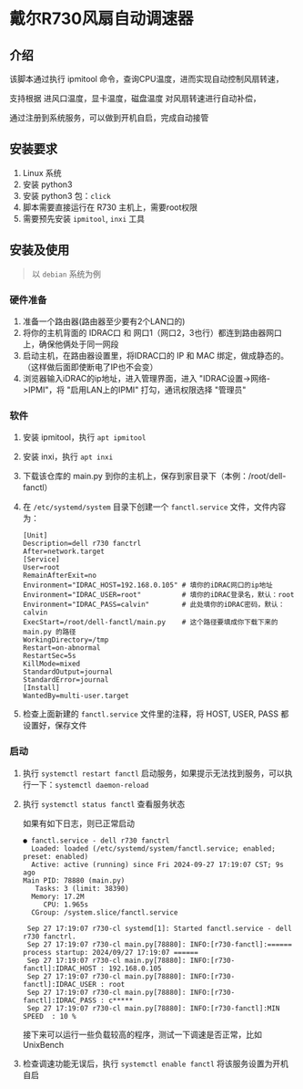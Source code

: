 # 戴尔R730风扇自动调速器

## 介绍

该脚本通过执行 ipmitool 命令，查询CPU温度，进而实现自动控制风扇转速，

支持根据 进风口温度，显卡温度，磁盘温度 对风扇转速进行自动补偿，

通过注册到系统服务，可以做到开机自启，完成自动接管

## 安装要求

1. Linux 系统
2. 安装 python3
3. 安装 python3 包：`click`
4. 脚本需要直接运行在 R730 主机上，需要root权限
5. 需要预先安装 `ipmitool`, `inxi` 工具

## 安装及使用

> 以 `debian` 系统为例

### 硬件准备

1. 准备一个路由器(路由器至少要有2个LAN口的)
2. 将你的主机背面的 IDRAC口 和 网口1（网口2，3也行）都连到路由器网口上，确保他俩处于同一网段
3. 启动主机，在路由器设置里，将IDRAC口的 IP 和 MAC 绑定，做成静态的。（这样做后面即使断电了IP也不会变）
4. 浏览器输入iDRAC的ip地址，进入管理界面，进入 "IDRAC设置->网络->IPMI"，将 "启用LAN上的IPMI" 打勾，通讯权限选择 "管理员" 

### 软件

1. 安装 ipmitool，执行 `apt ipmitool`
2. 安装 inxi，执行 `apt inxi`
3. 下载该仓库的 main.py 到你的主机上，保存到家目录下（本例：/root/dell-fanctl）
4. 在 `/etc/systemd/system` 目录下创建一个 `fanctl.service` 文件，文件内容为：
   ```
   [Unit]
   Description=dell r730 fanctrl
   After=network.target
   [Service]
   User=root
   RemainAfterExit=no
   Environment="IDRAC_HOST=192.168.0.105" # 填你的iDRAC网口的ip地址
   Environment="IDRAC_USER=root"          # 填你的iDRAC登录名，默认：root
   Environment="IDRAC_PASS=calvin"        # 此处填你的iDRAC密码，默认：calvin
   ExecStart=/root/dell-fanctl/main.py    # 这个路径要填成你下载下来的 main.py 的路径
   WorkingDirectory=/tmp
   Restart=on-abnormal
   RestartSec=5s
   KillMode=mixed
   StandardOutput=journal
   StandardError=journal
   [Install]
   WantedBy=multi-user.target
   ```

5. 检查上面新建的 `fanctl.service` 文件里的注释，将 HOST, USER, PASS 都设置好，保存文件

### 启动

1. 执行 `systemctl restart fanctl` 启动服务，如果提示无法找到服务，可以执行一下：`systemctl daemon-reload`

3. 执行 `systemctl status fanctl` 查看服务状态

   如果有如下日志，则已正常启动
   
   ```
   ● fanctl.service - dell r730 fanctrl
     Loaded: loaded (/etc/systemd/system/fanctl.service; enabled; preset: enabled)
     Active: active (running) since Fri 2024-09-27 17:19:07 CST; 9s ago
   Main PID: 78880 (main.py)
      Tasks: 3 (limit: 38390)
     Memory: 17.2M
        CPU: 1.965s
     CGroup: /system.slice/fanctl.service
   
    Sep 27 17:19:07 r730-cl systemd[1]: Started fanctl.service - dell r730 fanctrl.
    Sep 27 17:19:07 r730-cl main.py[78880]: INFO:[r730-fanctl]:====== process startup: 2024/09/27 17:19:07 ======
    Sep 27 17:19:07 r730-cl main.py[78880]: INFO:[r730-fanctl]:IDRAC_HOST : 192.168.0.105
    Sep 27 17:19:07 r730-cl main.py[78880]: INFO:[r730-fanctl]:IDRAC_USER : root
    Sep 27 17:19:07 r730-cl main.py[78880]: INFO:[r730-fanctl]:IDRAC_PASS : c*****
    Sep 27 17:19:07 r730-cl main.py[78880]: INFO:[r730-fanctl]:MIN SPEED  : 10 %
   ```

   接下来可以运行一些负载较高的程序，测试一下调速是否正常，比如 UnixBench

3. 检查调速功能无误后，执行 `systemctl enable fanctl` 将该服务设置为开机自启
